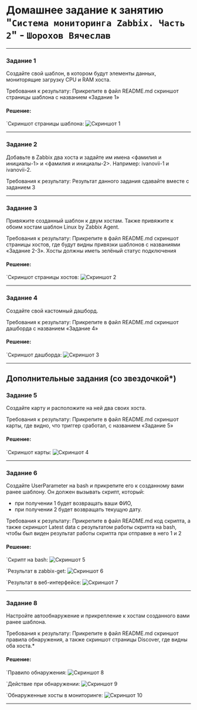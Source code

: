 # Домашнее задание к занятию "`Система мониторинга Zabbix. Часть 2`" - `Шорохов Вячеслав`

---

### Задание 1

Создайте свой шаблон, в котором будут элементы данных, мониторящие загрузку CPU и RAM хоста.

Требования к результату:
Прикрепите в файл README.md скриншот страницы шаблона с названием «Задание 1»

#### Решение:

`Скриншот страницы шаблона:
![Скриншот 1](img/1.png)

---

### Задание 2

Добавьте в Zabbix два хоста и задайте им имена <фамилия и инициалы-1> и <фамилия и инициалы-2>. Например: ivanovii-1 и ivanovii-2.

Требования к результату:
Результат данного задания сдавайте вместе с заданием 3

---

### Задание 3

Привяжите созданный шаблон к двум хостам. Также привяжите к обоим хостам шаблон Linux by Zabbix Agent.

Требования к результату:
Прикрепите в файл README.md скриншот страницы хостов, где будут видны привязки шаблонов с названиями «Задание 2-3». Хосты должны иметь зелёный статус подключения

#### Решение:

`Скриншот страницы хостов:
![Скриншот 2](img/3.png)

---
### Задание 4

Создайте свой кастомный дашборд.

Требования к результату:
Прикрепите в файл README.md скриншот дашборда с названием «Задание 4»

#### Решение:

`Скриншот дашборда:
![Скриншот 3](img/4.png)

---
## Дополнительные задания (со звездочкой*)

### Задание 5

Создайте карту и расположите на ней два своих хоста.

Требования к результату:
Прикрепите в файл README.md скриншот карты, где видно, что триггер сработал, с названием «Задание 5»

#### Решение:

`Скриншот карты:
![Скриншот 4](img/5.png)

---

### Задание 6

Создайте UserParameter на bash и прикрепите его к созданному вами ранее шаблону. Он должен вызывать скрипт, который:
- при получении 1 будет возвращать ваши ФИО,
- при получении 2 будет возвращать текущую дату.

Требования к результату:
Прикрепите в файл README.md код скрипта, а также скриншот Latest data с результатом работы скрипта на bash, чтобы был виден результат работы скрипта при отправке в него 1 и 2

#### Решение:

`Скрипт на bash:
![Скриншот 5](img/6.1.png)

`Результат в zabbix-get:
![Скриншот 6](img/6.2.png)

`Результат в веб-интерфейсе:
![Скриншот 7](img/6.3.png)

---

### Задание 8

Настройте автообнаружение и прикрепление к хостам созданного вами ранее шаблона.

Требования к результату:
Прикрепите в файл README.md скриншот правила обнаружения, а также скриншот страницы Discover, где видны оба хоста.*

#### Решение:

`Правило обнаружения:
![Скриншот 8](img/8.1.png)

`Действие при обнаружении:
![Скриншот 9](img/8.3.png)

`Обнаруженные хосты в мониторинге:
![Скриншот 10](img/8.2.png)

---
